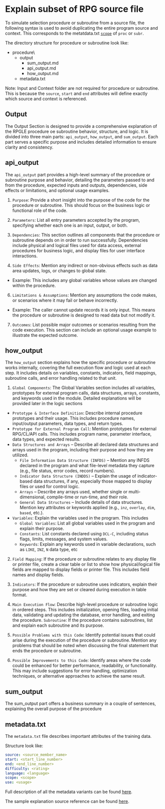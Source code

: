 # Explain subset of RPG source file

To simulate selection procedure or subroutine from a source file, the following syntax is used to avoid duplicating the entire program source and context.
This corresponds to the metatdata.txt [`scope`](/pages/metadata.txt###scope) of  `proc` or `subr`.

The directory structure for procedure or subroutine look like:

- procedure\
  - output
    - sum_output.md
    - api_output.md
    - how_output.md
  - metadata.txt

Note: Input and Context folder are not required for procedure or subroutine.  This is because the `source`, `start` and `end` attributes will define exactly which source and context is referenced.

## Output

The Output Section is designed to provide a comprehensive explanation of the RPGLE procedure oe subroutine behavior, structure, and logic. It is divided into three main parts: `api_output`, `how_output`, and `sum_output`. Each part serves a specific purpose and includes detailed information to ensure clarity and consistency.

## api_output

The `api_output` part provides a high-level summary of the procedure or subroutine purpose and behavior, detailing the parameters passed to and from the procedure, expected inputs and outputs, dependencies, side effects or limitations, and optional usage examples.

1. `Purpose`: Provide a short insight into the purpose of the code for the procedure or subroutine. This should focus on the business logic or functional role of the code.

2. `Parameters`: List all entry parameters accepted by the program, specifying whether each one is an input, output, or both.

4. `Dependencies`: This section outlines all components that the procedure or subroutine depends on in order to run successfully. Dependencies include physical and logical files used for data access, external procedures for business logic, and display files for user interface interactions.

5. `Side Effects`: Mention any indirect or non-obvious effects such as data area updates, logs, or changes to global state. 
  - Example: This includes any global variables whose values are changed within the procedure.

6. `Limitations & Assumptions`: Mention any assumptions the code makes, or scenarios where it may fail or behave incorrectly.
  - Example: The caller cannot update records it is only input. This means the procedure or subroutine is designed to read data but not modify it.
      
7. `Outcomes`: List possible major outcomes or scenarios resulting from the code execution. This section can include an optional usage example to illustrate the expected outcome.

## how_output
The `how_output` section explains how the specific procedure or subroutine works internally, covering the full execution flow and logic used at each step. It includes details on variables, constants, indicators, field mappings, subroutine calls, and error handling related to that unit.

1. `Global Components`: The Global Variables section includes all variables, prototypes for external program calls, data structures, arrays, constants, and keywords used in the module. Detailed explanations will be provided later in the logic sections
  - `Prototype & Interface Definition`: Describe internal procedure prototypes and their usage. This includes procedure names, input/output parameters, data types, and return types.
  - `Prototype for External Program Call`: Mention prototypes for external RPG/CL/API calls. This includes program name, parameter interface, data types, and expected results.
  - `Data Structures and Arrays` – Describe all declared data structures and arrays used in the program, including their purpose and how they are utilized.
    - `File Information Data Structure (INFDS)` – Mention any INFDS declared in the program and what file-level metadata they capture (e.g., file status, error codes, record numbers).
    - `Indicator Data Structure (INDDS)` – Explain the usage of indicator-based data structures, if any, especially those mapped to display files or used for control logic.
    - `Arrays` – Describe any arrays used, whether single or multi-dimensional, compile-time or run-time, and their role.
    - `General Data Structures` – Include details of data structures. Mention key attributes or keywords applied (e.g., `inz`, `overlay`, `dim`, `based`, etc.).
  - `Variables`: Explain the variables used in the program. This includes
    - `Global Variables`: List all global variables used in the program and explain their purpose.
    - `Constants`: List constants declared using `DCL-C`, including status flags, limits, messages, and system values.
    - `Keywords`: Explain any keywords used in variable declarations, such as `LIKE`, `INZ`, `N` data type, etc

2. `Field Mapping`: If the procedure or subroutine relates to any display file or printer file, create a clear table or list to show how physical/logical file fields are mapped to display fields or printer file. This includes field names and display fields.

3. `Indicators`: If the procedure or subroutine uses indicators, explain their purpose and how they are set or cleared during execution in table format.

4. `Main Execution Flow`: Describe high-level procedure or subroutine logic in ordered steps. This includes initialization, opening files, loading initial data, validating and updating the database, error handling, and exiting the procedure.
    `Subroutine`: If the procedure contains subroutines, list and explain each subroutine and its purpose. 

6. `Possible Problems with this Code`: Identify potential issues that could arise during the execution of the procedure or subroutine. Mention any problems that should be noted when discussing the final statement that ends the procedure or subroutine.

7. `Possible Improvements to this Code`: Identify areas where the code could be enhanced for better performance, readability, or functionality. This may include suggestions for error handling, optimization techniques, or alternative approaches to achieve the same result.

## sum_output

The sum_output part offers a business summary in a couple of sentences, explaining the overall purpose of the procedure

## metadata.txt

The `metadata.txt` file describes important attributes of the training data.

Structure look like:

```yaml
source: <source_member_name>
start: <start_line_number>
end: <end_line_number>
difficulty: <rating>
language: <language>
scope: <scope>
use: <usage>
```

Full description of all the metadata variants can be found [here](/pages/metadata.md).

The sample explanation source reference can be found [here](/pages/task/sample_source_references.md).